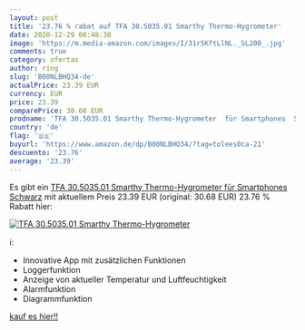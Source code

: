 ```yaml
---
layout: post
title: '23.76 % rabat auf TFA 30.5035.01 Smarthy Thermo-Hygrometer'
date: 2020-12-29 08:48:38
image: 'https://m.media-amazon.com/images/I/31r5KftLlNL._SL200_.jpg'
comments: true
category: ofertas
author: ring
slug: 'B00NLBHQ34-de'
actualPrice: 23.39 EUR
currency: EUR
price: 23.39
comparePrice: 30.68 EUR
prodname: 'TFA 30.5035.01 Smarthy Thermo-Hygrometer  für Smartphones  Schwarz'
country: 'de'
flag: '🇩🇪'
buyurl: 'https://www.amazon.de/dp/B00NLBHQ34/?tag=tolees0ca-21'
descuento: '23.76'
average: '23.39'
---
```


Es gibt ein [TFA 30.5035.01 Smarthy Thermo-Hygrometer  für Smartphones  Schwarz](https://www.amazon.de/dp/B00NLBHQ34/?tag=tolees0ca-21) mit aktuellem Preis 23.39 EUR (original: 30.68 EUR) 23.76 % Rabatt hier:

[![TFA 30.5035.01 Smarthy Thermo-Hygrometer](https://m.media-amazon.com/images/I/31r5KftLlNL._SL200_.jpg)](https://www.amazon.de/dp/B00NLBHQ34/?tag=tolees0ca-21)

ℹ️:

- Innovative App mit zusätzlichen Funktionen
- Loggerfunktion
- Anzeige von aktueller Temperatur und Luftfeuchtigkeit
- Alarmfunktion
- Diagrammfunktion

[kauf es hier!!](https://www.amazon.de/dp/B00NLBHQ34/?tag=tolees0ca-21)
